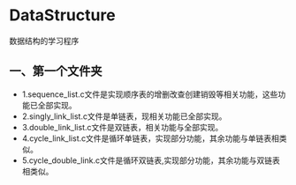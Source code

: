 # DataStructure
数据结构的学习程序

## 一、第一个文件夹

+ 1.sequence_list.c文件是实现顺序表的增删改查创建销毁等相关功能，这些功能已全部实现。
+ 2.singly_link_list.c文件是单链表，现相关功能已全部实现。
+ 3.double_link_list.c文件是双链表，相关功能与全部实现。
+ 4.cycle_link_list.c文件是循环单链表，实现部分功能，其余功能与单链表相类似。
+ 5.cycle_double_link.c文件是循环双链表,实现部分功能，其余功能与双链表相类似。
